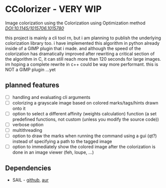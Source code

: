 # CColorizer - VERY WIP

Image colorization using the Colorization using Optimization method *[DOI:10.1145/1015706.1015780](https://doi.org/10.1145/1015706.1015780)*

this project is mainly a cli tool rn, but i am planning to publish the underlying colorization library too.
i have implemented this algorithm in python already inside of a GIMP plugin that i made. and although the speed of the colorization has dramatically improved after rewriting a critical section of the algorithm in C, it can still reach more than 120 seconds for large images. im hoping a complete rewrite in c++ could be way more performant. this is NOT a GIMP plugin ...yet

## planned features

- [ ] handling and evaluating cli arguments
- [ ] colorizing a grayscale image based on colored marks/tags/hints drawn onto it
- [ ] option to select a different affinity (weights calculation) function (a set predefined functions, not custom (unless you modify the source code))
- [ ] verbose option
- [ ] multithreading
- [ ] option to draw the marks when running the command using a gui (qt?) instead of specifying a path to the tagged image
- [ ] option to immediately show the colored image after the colorization is done in an image viewer (feh, loupe, ...) 

## Dependencies

- SAIL - [github](https://github.com/HappySeaFox/sail), [aur](https://aur.archlinux.org/packages/sail-img)
